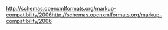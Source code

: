 <span data-ttu-id="8e54f-101">http://schemas.openxmlformats.org/markup-compatibility/2006</span><span class="sxs-lookup"><span data-stu-id="8e54f-101">http://schemas.openxmlformats.org/markup-compatibility/2006</span></span>